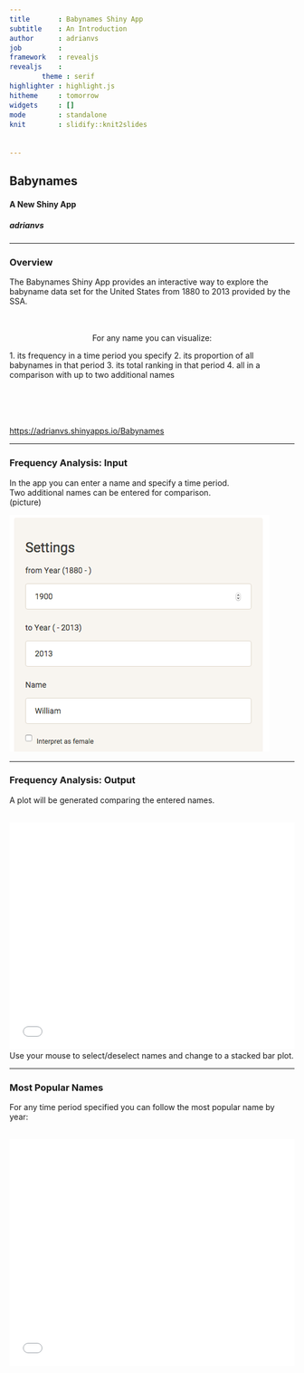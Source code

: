 ```yaml
---
title       : Babynames Shiny App
subtitle    : An Introduction
author      : adrianvs
job         : 
framework   : revealjs
revealjs    : 
        theme : serif
highlighter : highlight.js  
hitheme     : tomorrow       
widgets     : []            
mode        : standalone 
knit        : slidify::knit2slides


---
```


## Babynames

#### A New Shiny App

##### adrianvs  


---

### Overview



The Babynames Shiny App provides an interactive way to explore the babyname data set for 
the United States from 1880 to 2013 provided by the SSA.  
<br><br>
<p style="text-align:center;">
For any name you can visualize:  
</p>
1. its frequency in a time period you specify
2. its proportion of all babynames in that period
3. its total ranking in that period
4. all in a comparison with up to two additional names  

<br><br>
<br><br>
https://adrianvs.shinyapps.io/Babynames

--- 
### Frequency Analysis: Input

In the app you can enter a name and specify a time period.  
Two additional names can be entered for comparison.  
(picture)  

![height](Pic2.png)

--- 

### Frequency Analysis: Output

A plot will be generated comparing the entered names.
<br><br>  

<iframe src=' assets/fig/unnamed-chunk-1-1.html ' scrolling='no' frameBorder='0' seamless class='rChart nvd3 ' id=iframe- bild ></iframe> <style>iframe.rChart{ width: 100%; height: 400px;}</style>
Use your mouse to select/deselect names and change to a stacked bar plot.   


---  


### Most Popular Names

For any time period specified you can follow the most popular name by year:
<br><br>

<iframe src=' assets/fig/unnamed-chunk-2-1.html ' scrolling='no' frameBorder='0' seamless class='rChart nvd3 ' id=iframe- bild3 ></iframe> <style>iframe.rChart{ width: 100%; height: 400px;}</style>










